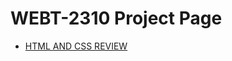 <h1>WEBT-2310 Project Page</h1>

<ul>
  <li>
    <a href="./HTML_AND_CSS_REVIEW/index.html" target="_blank">
      HTML AND CSS REVIEW
    </a>
  </li>
</ul>





